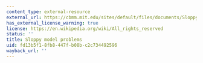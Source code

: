```yaml
---
content_type: external-resource
external_url: https://cbmm.mit.edu/sites/default/files/documents/SloppyModelProblems.docx
has_external_license_warning: true
license: https://en.wikipedia.org/wiki/All_rights_reserved
status: ''
title: Sloppy model problems
uid: fd13b5f1-8fb8-447f-b08b-c2c734492596
wayback_url: ''
---
```

